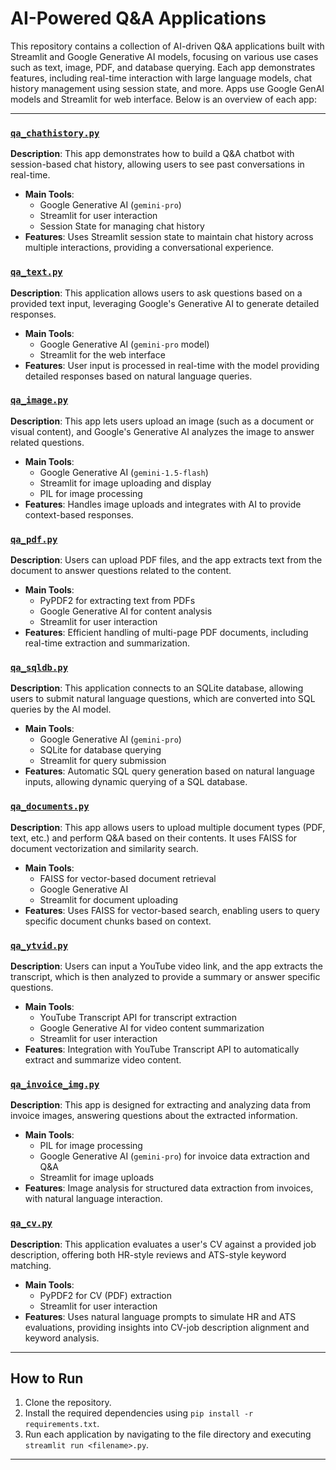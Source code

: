 # AI-Powered Q&A Applications

This repository contains a collection of AI-driven Q&A applications built with Streamlit and Google Generative AI models, focusing on various use cases such as text, image, PDF, and database querying. Each app demonstrates features, including real-time interaction with large language models, chat history management using session state, and more. Apps use Google GenAI models and Streamlit for web interface. Below is an overview of each app:

---
### [`qa_chathistory.py`](qa_chathistory.py)
**Description**: This app demonstrates how to build a Q&A chatbot with session-based chat history, allowing users to see past conversations in real-time.
- **Main Tools**: 
  - Google Generative AI (`gemini-pro`)
  - Streamlit for user interaction
  - Session State for managing chat history
- **Features**: Uses Streamlit session state to maintain chat history across multiple interactions, providing a conversational experience.

### [`qa_text.py`](qa_text.py)
**Description**: This application allows users to ask questions based on a provided text input, leveraging Google's Generative AI to generate detailed responses. 
- **Main Tools**: 
  - Google Generative AI (`gemini-pro` model)
  - Streamlit for the web interface
- **Features**: User input is processed in real-time with the model providing detailed responses based on natural language queries.

### [`qa_image.py`](qa_image.py)
**Description**: This app lets users upload an image (such as a document or visual content), and Google's Generative AI analyzes the image to answer related questions.
- **Main Tools**: 
  - Google Generative AI (`gemini-1.5-flash`)
  - Streamlit for image uploading and display
  - PIL for image processing
- **Features**: Handles image uploads and integrates with AI to provide context-based responses.

### [`qa_pdf.py`](qa_pdf.py)
**Description**: Users can upload PDF files, and the app extracts text from the document to answer questions related to the content.
- **Main Tools**: 
  - PyPDF2 for extracting text from PDFs
  - Google Generative AI for content analysis
  - Streamlit for user interaction
- **Features**: Efficient handling of multi-page PDF documents, including real-time extraction and summarization.

### [`qa_sqldb.py`](qa_sqldb.py)
**Description**: This application connects to an SQLite database, allowing users to submit natural language questions, which are converted into SQL queries by the AI model.
- **Main Tools**: 
  - Google Generative AI (`gemini-pro`)
  - SQLite for database querying
  - Streamlit for query submission
- **Features**: Automatic SQL query generation based on natural language inputs, allowing dynamic querying of a SQL database.

### [`qa_documents.py`](qa_documents.py)
**Description**: This app allows users to upload multiple document types (PDF, text, etc.) and perform Q&A based on their contents. It uses FAISS for document vectorization and similarity search.
- **Main Tools**: 
  - FAISS for vector-based document retrieval
  - Google Generative AI
  - Streamlit for document uploading
- **Features**: Uses FAISS for vector-based search, enabling users to query specific document chunks based on context.

### [`qa_ytvid.py`](qa_ytvid.py)
**Description**: Users can input a YouTube video link, and the app extracts the transcript, which is then analyzed to provide a summary or answer specific questions.
- **Main Tools**: 
  - YouTube Transcript API for transcript extraction
  - Google Generative AI for video content summarization
  - Streamlit for user interaction
- **Features**: Integration with YouTube Transcript API to automatically extract and summarize video content.

### [`qa_invoice_img.py`](qa_invoice_img.py)
**Description**: This app is designed for extracting and analyzing data from invoice images, answering questions about the extracted information.
- **Main Tools**: 
  - PIL for image processing
  - Google Generative AI (`gemini-pro`) for invoice data extraction and Q&A
  - Streamlit for image uploads
- **Features**: Image analysis for structured data extraction from invoices, with natural language interaction.

### [`qa_cv.py`](qa_cv.py)
**Description**: This application evaluates a user's CV against a provided job description, offering both HR-style reviews and ATS-style keyword matching.
- **Main Tools**: 
  - PyPDF2 for CV (PDF) extraction
  - Streamlit for user interaction
- **Features**: Uses natural language prompts to simulate HR and ATS evaluations, providing insights into CV-job description alignment and keyword analysis.

---

## How to Run
1. Clone the repository.
2. Install the required dependencies using `pip install -r requirements.txt`.
3. Run each application by navigating to the file directory and executing `streamlit run <filename>.py`.

---